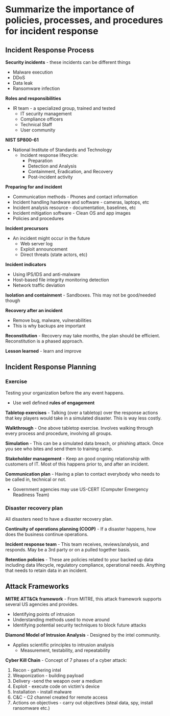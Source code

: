 # Summarize the importance of policies, processes, and procedures for incident response

## Incident Response Process
**Security incidents** - these incidents can be different things   
- Malware execution
- DDoS
- Data leak
- Ransomware infection

**Roles and responsibilities**   
- IR team - a specialized group, trained and tested
	- IT security management
	- Compliance officers
	- Technical Staff
	- User community

**NIST SP800-61**
- National Institute of Standards and Technology
	- Incident response lifecycle:
		- Preparation
		- Detection and Analysis
		- Containment, Eradication, and Recovery
		- Post-incident activity

**Preparing for and incident**    
- Communication methods - Phones and contact information
- Incident handling hardware and software - cameras, laptops, etc
- Incident analysis resource - documentation, baselines, etc
- Incident mitigation software - Clean OS and app images
- Policies and procedures

**Incident precursors**     
- An incident might occur in the future
	- Web server log
	- Exploit announcement
	- Direct threats (state actors, etc)

**Incident indicators**    
- Using IPS/IDS and anti-malware
- Host-based file integrity monitoring detection
- Network traffic deviation

**Isolation and containment** - Sandboxes. This may not be good/needed though    

**Recovery after an incident**    
- Remove bug, malware, vulnerabilities
- This is why backups are important

**Reconstitution** - Recovery may take months, the plan should be efficient. Reconstitution is a phased approach.    

**Lesson learned** - learn and improve    


## Incident Response Planning
### Exercise
Testing your organization before the any event happens.   
- Use well defined **rules of engagement**

**Tabletop exercises** - Talking (over a tabletop) over the response actions that key players would take in a simulated disaster. This is way less costly.    

**Walkthrough** - One above tabletop exercise. Involves walking through every process and procedure, involving all groups.    

**Simulation** - This can be a simulated data breach, or phishing attack. Once you see who bites and send them to training camp.     

**Stakeholder management** - Keep an good ongoing relationship with customers of IT. Most of this happens prior to, and after an incident.     

**Communication plan** - Having a plan to contact everybody who needs to be called in, technical or not.    
- Government agencies may use US-CERT (Computer Emergency Readiness Team)

### Disaster recovery plan
All disasters need to have a disaster recovery plan.    

**Continuity of operations planning (COOP)** - If a disaster happens, how does the business continue operations.    

**Incident response team** - This team receives, reviews/analysis, and responds. May be a 3rd party or on a pulled together basis.    

**Retention policies** - These are policies related to your backed up data including data lifecycle, regulatory compliance, operational needs. Anything that needs to retain data in an incident.     


## Attack Frameworks
**MITRE ATT&Ck framework** - From MITRE, this attack framework supports several US agencies and provides.    
- Identifying points of intrusion
- Understanding methods used to move around
- Identifying potential security techniques to block future attacks

**Diamond Model of Intrusion Analysis** - Designed by the intel community.   
- Applies scientific principles to intrusion analysis
	- Measurement, testability, and repeatability

**Cyber Kill Chain** - Concept of 7 phases of a cyber attack:   
1. Recon - gathering intel
2. Weaponization - building payload
3. Delivery -send the weapon over a medium
4. Exploit - execute code on victim's device
5. Installation - install malware
6. C&C - C2 channel created for remote access
7. Actions on objectives - carry out objectives (steal data, spy, install ransomware etc.)

